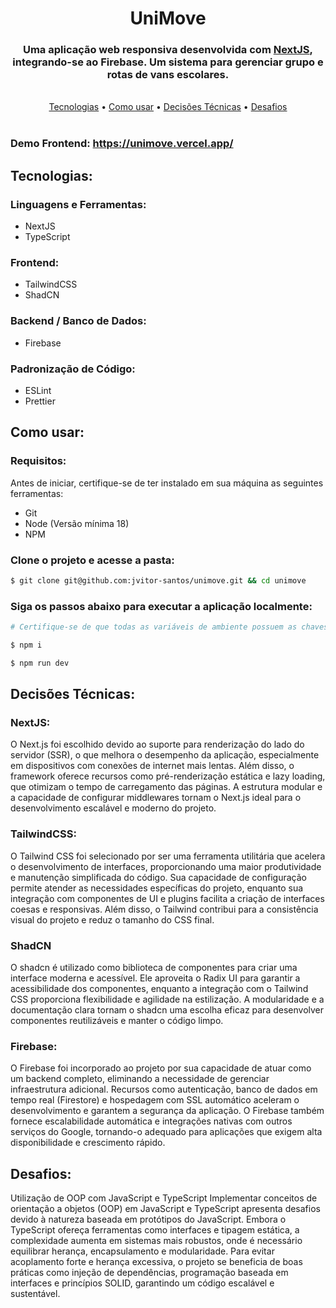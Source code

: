 <div align="center">
  <h1>UniMove</h1>
  <h3>Uma aplicação web responsiva desenvolvida com <a href="https://nextjs.org/">NextJS</a>, integrando-se ao Firebase. Um sistema para gerenciar grupo e rotas de vans escolares.</p>
</div>

<br/>

<div align="center">
  <a href="#tecnologias">Tecnologias</a> •
  <a href="#como-usar">Como usar</a> •
  <a href="#decisões-técnicas">Decisões Técnicas</a> •
  <a href="#desafios">Desafios</a>
</div>

<br/>

<div>
  <h3>Demo Frontend: <a href="https://unimove.vercel.app/">https://unimove.vercel.app/</a></h3>
</div>

<div>
  <h2 id="tecnologias">Tecnologias:</h2>
  <h3>Linguagens e Ferramentas:</h3>
  <ul>
    <li>NextJS</li>
    <li>TypeScript</li>
  </ul>

  <h3>Frontend:</h3>
  <ul>
    <li>TailwindCSS</li>
    <li>ShadCN</li>
  </ul>

  <h3>Backend / Banco de Dados:</h3>
  <ul>
    <li>Firebase</li>
  </ul>

  <h3>Padronização de Código:</h3>
  <ul>
    <li>ESLint</li>
    <li>Prettier</li>
  </ul>
</div>

<div>
  <h2 id="como-usar">Como usar:</h2>
  <h3>Requisitos:</h3>
  <p>
    Antes de iniciar, certifique-se de ter instalado em sua máquina as seguintes ferramentas:
  </p>

  <ul>
    <li>Git</li>
    <li>Node (Versão mínima 18)</li>
    <li>NPM</li>
  </ul>

  <h3>Clone o projeto e acesse a pasta:</h3>

  ```bash
  $ git clone git@github.com:jvitor-santos/unimove.git && cd unimove
  ```

  <h3>Siga os passos abaixo para executar a aplicação localmente:</h3>

  ```bash
  # Certifique-se de que todas as variáveis de ambiente possuem as chaves das APIs ativas.

  $ npm i

  $ npm run dev
  ```

</div>

<div>
  <h2 id="decisões-técnicas">Decisões Técnicas:</h2>
  <h3>NextJS:</h3>
  <p>O Next.js foi escolhido devido ao suporte para renderização do lado do servidor (SSR), o que melhora o desempenho da aplicação, especialmente em dispositivos com conexões de internet mais lentas. Além disso, o framework oferece recursos como pré-renderização estática e lazy loading, que otimizam o tempo de carregamento das páginas. A estrutura modular e a capacidade de configurar middlewares tornam o Next.js ideal para o desenvolvimento escalável e moderno do projeto.</p>

  <h3>TailwindCSS:</h3>
  <p>O Tailwind CSS foi selecionado por ser uma ferramenta utilitária que acelera o desenvolvimento de interfaces, proporcionando uma maior produtividade e manutenção simplificada do código. Sua capacidade de configuração permite atender as necessidades específicas do projeto, enquanto sua integração com componentes de UI e plugins facilita a criação de interfaces coesas e responsivas. Além disso, o Tailwind contribui para a consistência visual do projeto e reduz o tamanho do CSS final.</p>

  <h3>ShadCN</h3>
  <p>O shadcn é utilizado como biblioteca de componentes para criar uma interface moderna e acessível. Ele aproveita o Radix UI para garantir a acessibilidade dos componentes, enquanto a integração com o Tailwind CSS proporciona flexibilidade e agilidade na estilização. A modularidade e a documentação clara tornam o shadcn uma escolha eficaz para desenvolver componentes reutilizáveis e manter o código limpo.</p>

  <h3>Firebase:</h3>
  <p>O Firebase foi incorporado ao projeto por sua capacidade de atuar como um backend completo, eliminando a necessidade de gerenciar infraestrutura adicional. Recursos como autenticação, banco de dados em tempo real (Firestore) e hospedagem com SSL automático aceleram o desenvolvimento e garantem a segurança da aplicação. O Firebase também fornece escalabilidade automática e integrações nativas com outros serviços do Google, tornando-o adequado para aplicações que exigem alta disponibilidade e crescimento rápido.</p>
</div>

<div>
  <h2 id="desafios">Desafios:</h2>
  <p>Utilização de OOP com JavaScript e TypeScript
Implementar conceitos de orientação a objetos (OOP) em JavaScript e TypeScript apresenta desafios devido à natureza baseada em protótipos do JavaScript. Embora o TypeScript ofereça ferramentas como interfaces e tipagem estática, a complexidade aumenta em sistemas mais robustos, onde é necessário equilibrar herança, encapsulamento e modularidade. Para evitar acoplamento forte e herança excessiva, o projeto se beneficia de boas práticas como injeção de dependências, programação baseada em interfaces e princípios SOLID, garantindo um código escalável e sustentável.</p>
</div>